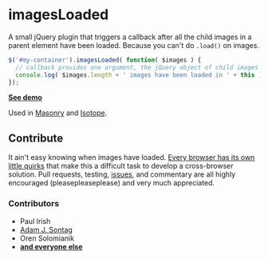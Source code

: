 # imagesLoaded

A small jQuery plugin that triggers a callback after all the child images in a parent element have been loaded.  Because you can't do `.load()` on images.

```js
$('#my-container').imagesLoaded( function( $images ) {
  // callback provides one argument, the jQuery object of child images
  console.log( $images.length + ' images have been loaded in ' + this )
});
```

[**See demo**](http://desandro.github.com/imagesloaded/)

Used in [Masonry](http://desandro.masonry.com/) and [Isotope](http://isotope.metafizzy.co/).

## Contribute

It ain't easy knowing when images have loaded. [Every browser has its own little quirks](https://github.com/desandro/imagesloaded/wiki/Browser-quirks) that make this a difficult task to develop a cross-browser solution. Pull requests, testing, [issues](https://github.com/desandro/imagesloaded/issues), and commentary are all highly encouraged (pleasepleaseplease) and very much appreciated.

### Contributors

+ Paul Irish
+ [Adam J. Sontag](http://groups.google.com/group/jquery-dev/browse_thread/thread/eee6ab7b2da50e1f)
+ Oren Solomianik
+ [**and everyone else**](https://github.com/desandro/imagesloaded/contributors)
